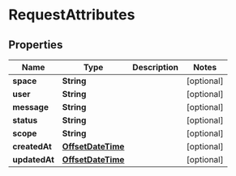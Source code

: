 
# RequestAttributes

## Properties
Name | Type | Description | Notes
------------ | ------------- | ------------- | -------------
**space** | **String** |  |  [optional]
**user** | **String** |  |  [optional]
**message** | **String** |  |  [optional]
**status** | **String** |  |  [optional]
**scope** | **String** |  |  [optional]
**createdAt** | [**OffsetDateTime**](OffsetDateTime.md) |  |  [optional]
**updatedAt** | [**OffsetDateTime**](OffsetDateTime.md) |  |  [optional]



